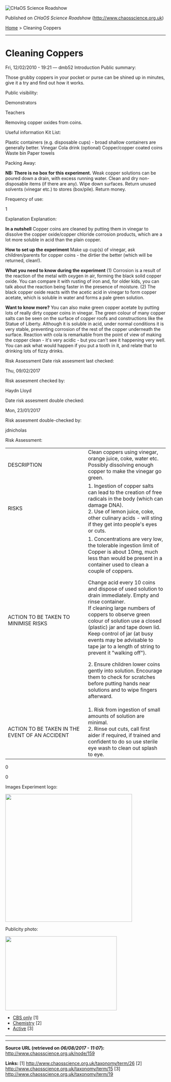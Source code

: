 <img src="http://www.chaosscience.org.uk/sites/default/files/garland_logo.png" alt="CHaOS Science Roadshow" id="logo" class="print-logo" />

Published on *CHaOS Science Roadshow* (<http://www.chaosscience.org.uk>)

[Home](http://www.chaosscience.org.uk/) &gt; Cleaning Coppers

------------------------------------------------------------------------

Cleaning Coppers
================

<span class="submitted">Fri, 12/02/2010 - 19:21 — dmb52</span>
Introduction
Public summary: 

Those grubby coppers in your pocket or purse can be shined up in minutes, give it a try and find out how it works.

Public visibility: 

Demonstrators

Teachers

Removing copper oxides from coins.

Useful information
Kit List: 

Plastic containers (e.g. disposable cups) - broad shallow containers are generally better.
Vinegar
Cola drink (optional)
Copper/copper coated coins
Waste bin
Paper towels

Packing Away: 

**NB: There is no box for this experiment.**
Weak copper solutions can be poured down a drain, with excess running water.
Clean and dry non-disposable items (if there are any).
Wipe down surfaces.
Return unused solvents (vinegar etc.) to stores (box/pile).
Return money.

Frequency of use: 

1

Explanation
Explanation: 

**In a nutshell**
Copper coins are cleaned by putting them in vinegar to dissolve the copper oxide/copper chloride corrosion products, which are a lot more soluble in acid than the plain copper.

**How to set up the experiment**
Make up cup(s) of vinegar, ask children/parents for copper coins - the dirtier the better (which will be returned, clean!).

**What you need to know during the experiment**
(1) Corrosion is a result of the reaction of the metal with oxygen in air, forming the black solid copper oxide. You can compare it with rusting of iron and, for older kids, you can talk about the reaction being faster in the presence of moisture.
(2) The black copper oxide reacts with the acetic acid in vinegar to form copper acetate, which is soluble in water and forms a pale green solution.

**Want to know more?**
You can also make green copper acetate by putting lots of really dirty copper coins in vinegar.
The green colour of many copper salts can be seen on the surface of copper roofs and constructions like the Statue of Liberty. Although it is soluble in acid, under normal conditions it is very stable, preventing corrosion of the rest of the copper underneath the surface.
Reaction with cola is remarkable from the point of view of making the copper clean - it's very acidic - but you can't see it happening very well. You can ask what would happen if you put a tooth in it, and relate that to drinking lots of fizzy drinks.

Risk Assessment
Date risk assesment last checked: 

<span class="date-display-single">Thu, 09/02/2017</span>

Risk assesment checked by: 

Haydn Lloyd

Date risk assesment double checked: 

<span class="date-display-single">Mon, 23/01/2017</span>

Risk assesment double-checked by: 

jdnicholas

Risk Assessment: 

<table>
<colgroup>
<col width="50%" />
<col width="50%" />
</colgroup>
<tbody>
<tr class="odd">
<td>DESCRIPTION</td>
<td>Clean coppers using vinegar, orange juice, coke, water etc.<br />
Possibly dissolving enough copper to make the vinegar go green.</td>
</tr>
<tr class="even">
<td>RISKS</td>
<td>1. Ingestion of copper salts can lead to the creation of free radicals in the body (which can damage DNA).<br />
2. Use of lemon juice, coke, other culinary acids - will sting if they get into people's eyes or cuts.</td>
</tr>
<tr class="odd">
<td>ACTION TO BE TAKEN TO MINIMISE RISKS</td>
<td>1. Concentrations are very low, the tolerable ingestion limit of Copper is about 10mg, much less than would be present in a container used to clean a couple of coppers.
<p>Change acid every 10 coins and dispose of used solution to drain immediately. Empty and rinse container.<br />
If cleaning large numbers of coppers to observe green colour of solution use a closed (plastic) jar and tape down lid. Keep control of jar (at busy events may be advisable to tape jar to a length of string to prevent it &quot;walking off&quot;).</p>
<p>2. Ensure children lower coins gently into solution. Encourage them to check for scratches before putting hands near solutions and to wipe fingers afterward.</p></td>
</tr>
<tr class="even">
<td>ACTION TO BE TAKEN IN THE EVENT OF AN ACCIDENT</td>
<td>1. Risk from ingestion of small amounts of solution are minimal.<br />
2. Rinse out cuts, call first aider if required, if trained and confident to do so use sterile eye wash to clean out splash to eye.</td>
</tr>
</tbody>
</table>

0

0

Images
Experiment logo: 

<img src="http://www.chaosscience.org.uk/sites/default/files/exptimages/logos/coppers.png?1324332307" class="imagefield imagefield-field_experiment_logo" width="398" height="400" />

Publicity photo: 

<img src="http://www.chaosscience.org.uk/sites/default/files/exptimages/publicity/SuperStock_1566-419069.jpg?1330101054" class="imagefield imagefield-field_experiment_publicity" width="350" height="232" />

-   [CBS only](http://www.chaosscience.org.uk/taxonomy/term/26 "Non-transportable experiments that tend to be used for CBS only.") <span class="print-footnote">\[1\]</span>
-   [Chemistry](http://www.chaosscience.org.uk/taxonomy/term/15) <span class="print-footnote">\[2\]</span>
-   [Active](http://www.chaosscience.org.uk/taxonomy/term/19 "Experiment has working equipment at the time of last update, and is available for events.") <span class="print-footnote">\[3\]</span>

****

------------------------------------------------------------------------

**Source URL (retrieved on *06/08/2017 - 11:07*):** <http://www.chaosscience.org.uk/node/159>

**Links:**
\[1\] http://www.chaosscience.org.uk/taxonomy/term/26
\[2\] http://www.chaosscience.org.uk/taxonomy/term/15
\[3\] http://www.chaosscience.org.uk/taxonomy/term/19

